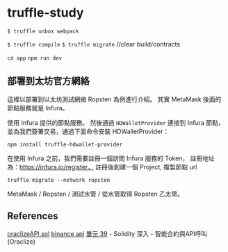 # truffle-study

`$ truffle unbox webpack`

`$ truffle compile`
`$ truffle migrate`  //clear build/contracts

`cd app`
`npm run dev`

## 部署到太坊官方網絡

這裡以部署到以太坊測試網絡 Ropsten 為例進行介紹。
其實 MetaMask 後面的節點服務就是 Infura。

使用 Infura 提供的節點服務。
然後通過 `HDWalletProvider` 連接到 Infura 節點，並為我們簽署交易，通過下面命令安裝 HDWalletProvider：

`npm install truffle-hdwallet-provider`

在使用 Infura 之前，我們需要註冊一個訪問 Infura 服務的 Token， 
註冊地址為：https://infura.io/register， 註冊後創建一個 Project, 複製節點 url

`truffle migrate --network ropsten`

MetaMask / Ropsten / 測試水管 / 從水管取得 Ropsten 乙太幣。

## References

[oraclizeAPI.sol](https://github.com/provable-things/ethereum-api/blob/master/oraclizeAPI_0.5.sol)
[binance api](https://api.binance.com/api/v3/avgPrice?symbol=BTCUSDT)
[單元 39](https://hahow.in/courses/5b3cdd6ed03140001eebeadc) - Solidity 深入 - 智能合約與API呼叫(Oraclize)


